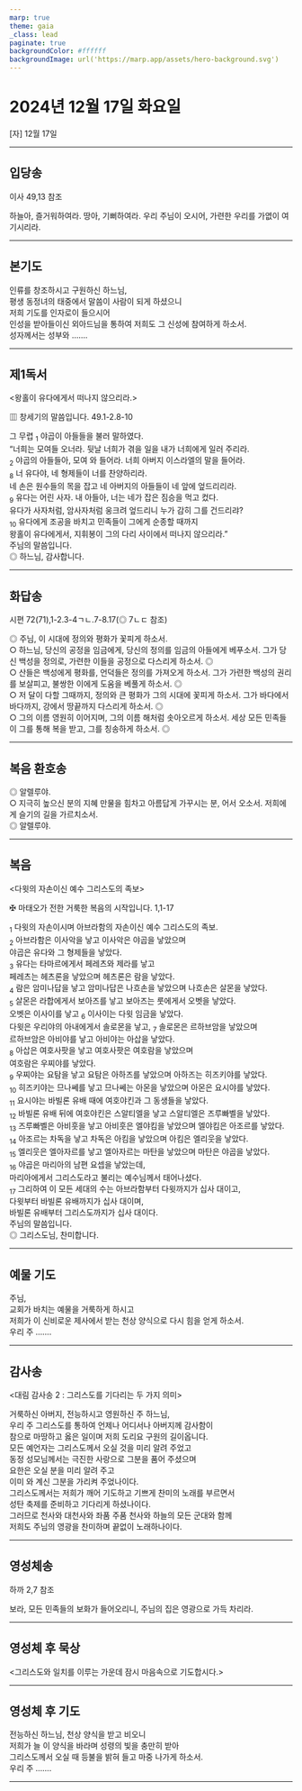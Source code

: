 ```yaml
---
marp: true
theme: gaia
_class: lead
paginate: true
backgroundColor: #ffffff
backgroundImage: url('https://marp.app/assets/hero-background.svg')
---
```


# 2024년 12월 17일 화요일

[자] 12월 17일  




---

## 입당송

이사 49,13 참조

하늘아, 즐거워하여라. 땅아, 기뻐하여라. 우리 주님이 오시어, 가련한 우리를 가엾이 여기시리라.  
  


---

## 본기도

인류를 창조하시고 구원하신 하느님,  
평생 동정녀의 태중에서 말씀이 사람이 되게 하셨으니  
저희 기도를 인자로이 들으시어  
인성을 받아들이신 외아드님을 통하여 저희도 그 신성에 참여하게 하소서.  
성자께서는 성부와 …….  
  


---

## 제1독서

<왕홀이 유다에게서 떠나지 않으리라.>

▥ 창세기의 말씀입니다. 49.1-2.8-10

그 무렵 <sub>1</sub> 야곱이 아들들을 불러 말하였다.  
“너희는 모여들 오너라. 뒷날 너희가 겪을 일을 내가 너희에게 일러 주리라.  
<sub>2</sub> 야곱의 아들들아, 모여 와 들어라. 너희 아버지 이스라엘의 말을 들어라.  
<sub>8</sub> 너 유다야, 네 형제들이 너를 찬양하리라.  
네 손은 원수들의 목을 잡고 네 아버지의 아들들이 네 앞에 엎드리리라.  
<sub>9</sub> 유다는 어린 사자. 내 아들아, 너는 네가 잡은 짐승을 먹고 컸다.  
유다가 사자처럼, 암사자처럼 웅크려 엎드리니 누가 감히 그를 건드리랴?  
<sub>10</sub> 유다에게 조공을 바치고 민족들이 그에게 순종할 때까지  
왕홀이 유다에게서, 지휘봉이 그의 다리 사이에서 떠나지 않으리라.”  
주님의 말씀입니다.  
◎ 하느님, 감사합니다.  
  


---

## 화답송

시편 72(71),1-2.3-4ㄱㄴ.7-8.17(◎ 7ㄴㄷ 참조)

◎ 주님, 이 시대에 정의와 평화가 꽃피게 하소서.  
○ 하느님, 당신의 공정을 임금에게, 당신의 정의를 임금의 아들에게 베푸소서. 그가 당신 백성을 정의로, 가련한 이들을 공정으로 다스리게 하소서. ◎  
○ 산들은 백성에게 평화를, 언덕들은 정의를 가져오게 하소서. 그가 가련한 백성의 권리를 보살피고, 불쌍한 이에게 도움을 베풀게 하소서. ◎  
○ 저 달이 다할 그때까지, 정의와 큰 평화가 그의 시대에 꽃피게 하소서. 그가 바다에서 바다까지, 강에서 땅끝까지 다스리게 하소서. ◎  
○ 그의 이름 영원히 이어지며, 그의 이름 해처럼 솟아오르게 하소서. 세상 모든 민족들이 그를 통해 복을 받고, 그를 칭송하게 하소서. ◎  
  


---

## 복음 환호송

◎ 알렐루야.  
○ 지극히 높으신 분의 지혜 만물을 힘차고 아름답게 가꾸시는 분, 어서 오소서. 저희에게 슬기의 길을 가르치소서.  
◎ 알렐루야.  
  


---

## 복음

<다윗의 자손이신 예수 그리스도의 족보>

✠ 마태오가 전한 거룩한 복음의 시작입니다. 1,1-17

<sub>1</sub> 다윗의 자손이시며 아브라함의 자손이신 예수 그리스도의 족보.  
<sub>2</sub> 아브라함은 이사악을 낳고 이사악은 야곱을 낳았으며  
야곱은 유다와 그 형제들을 낳았다.  
<sub>3</sub> 유다는 타마르에게서 페레츠와 제라를 낳고  
페레츠는 헤츠론을 낳았으며 헤츠론은 람을 낳았다.  
<sub>4</sub> 람은 암미나답을 낳고 암미나답은 나흐손을 낳았으며 나흐손은 살몬을 낳았다.  
<sub>5</sub> 살몬은 라합에게서 보아즈를 낳고 보아즈는 룻에게서 오벳을 낳았다.  
오벳은 이사이를 낳고 <sub>6</sub> 이사이는 다윗 임금을 낳았다.  
다윗은 우리야의 아내에게서 솔로몬을 낳고, <sub>7</sub> 솔로몬은 르하브암을 낳았으며  
르하브암은 아비야를 낳고 아비야는 아삽을 낳았다.  
<sub>8</sub> 아삽은 여호사팟을 낳고 여호사팟은 여호람을 낳았으며  
여호람은 우찌야를 낳았다.  
<sub>9</sub> 우찌야는 요탐을 낳고 요탐은 아하즈를 낳았으며 아하즈는 히즈키야를 낳았다.  
<sub>10</sub> 히즈키야는 므나쎄를 낳고 므나쎄는 아몬을 낳았으며 아몬은 요시야를 낳았다.  
<sub>11</sub> 요시야는 바빌론 유배 때에 여호야킨과 그 동생들을 낳았다.  
<sub>12</sub> 바빌론 유배 뒤에 여호야킨은 스알티엘을 낳고 스알티엘은 즈루빠벨을 낳았다.  
<sub>13</sub> 즈루빠벨은 아비훗을 낳고 아비훗은 엘야킴을 낳았으며 엘야킴은 아조르를 낳았다.  
<sub>14</sub> 아조르는 차독을 낳고 차독은 아킴을 낳았으며 아킴은 엘리웃을 낳았다.  
<sub>15</sub> 엘리웃은 엘아자르를 낳고 엘아자르는 마탄을 낳았으며 마탄은 야곱을 낳았다.  
<sub>16</sub> 야곱은 마리아의 남편 요셉을 낳았는데,  
마리아에게서 그리스도라고 불리는 예수님께서 태어나셨다.  
<sub>17</sub> 그리하여 이 모든 세대의 수는 아브라함부터 다윗까지가 십사 대이고,  
다윗부터 바빌론 유배까지가 십사 대이며,  
바빌론 유배부터 그리스도까지가 십사 대이다.  
주님의 말씀입니다.  
◎ 그리스도님, 찬미합니다.  
  


---

## 예물 기도

주님,  
교회가 바치는 예물을 거룩하게 하시고  
저희가 이 신비로운 제사에서 받는 천상 양식으로 다시 힘을 얻게 하소서.  
우리 주 …….  
  


---

## 감사송

<대림 감사송 2 : 그리스도를 기다리는 두 가지 의미>

거룩하신 아버지, 전능하시고 영원하신 주 하느님,  
우리 주 그리스도를 통하여 언제나 어디서나 아버지께 감사함이  
참으로 마땅하고 옳은 일이며 저희 도리요 구원의 길이옵니다.  
모든 예언자는 그리스도께서 오실 것을 미리 알려 주었고  
동정 성모님께서는 극진한 사랑으로 그분을 품어 주셨으며  
요한은 오실 분을 미리 알려 주고  
이미 와 계신 그분을 가리켜 주었나이다.  
그리스도께서는 저희가 깨어 기도하고 기쁘게 찬미의 노래를 부르면서  
성탄 축제를 준비하고 기다리게 하셨나이다.  
그러므로 천사와 대천사와 좌품 주품 천사와 하늘의 모든 군대와 함께  
저희도 주님의 영광을 찬미하며 끝없이 노래하나이다.  
  


---

## 영성체송

하까 2,7 참조

보라, 모든 민족들의 보화가 들어오리니, 주님의 집은 영광으로 가득 차리라.  
  


---

## 영성체 후 묵상

<그리스도와 일치를 이루는 가운데 잠시 마음속으로 기도합시다.>  


---

## 영성체 후 기도

전능하신 하느님, 천상 양식을 받고 비오니  
저희가 늘 이 양식을 바라며 성령의 빛을 충만히 받아  
그리스도께서 오실 때 등불을 밝혀 들고 마중 나가게 하소서.  
우리 주 …….  
  


---